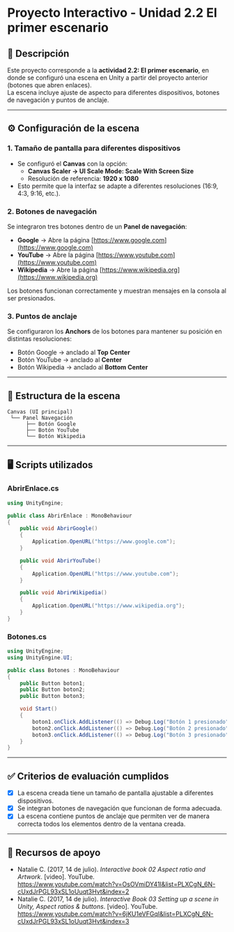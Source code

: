 # Proyecto Interactivo - Unidad 2.2 El primer escenario

## 📌 Descripción
Este proyecto corresponde a la **actividad 2.2: El primer escenario**, en donde se configuró una escena en Unity a partir del proyecto anterior (botones que abren enlaces).  
La escena incluye ajuste de aspecto para diferentes dispositivos, botones de navegación y puntos de anclaje.

---

## ⚙️ Configuración de la escena

### 1. Tamaño de pantalla para diferentes dispositivos
- Se configuró el **Canvas** con la opción:
  - **Canvas Scaler → UI Scale Mode: Scale With Screen Size**
  - Resolución de referencia: **1920 x 1080**
- Esto permite que la interfaz se adapte a diferentes resoluciones (16:9, 4:3, 9:16, etc.).

### 2. Botones de navegación
Se integraron tres botones dentro de un **Panel de navegación**:
- **Google** → Abre la página [https://www.google.com](https://www.google.com)  
- **YouTube** → Abre la página [https://www.youtube.com](https://www.youtube.com)  
- **Wikipedia** → Abre la página [https://www.wikipedia.org](https://www.wikipedia.org)  

Los botones funcionan correctamente y muestran mensajes en la consola al ser presionados.

### 3. Puntos de anclaje
Se configuraron los **Anchors** de los botones para mantener su posición en distintas resoluciones:
- Botón Google → anclado al **Top Center**  
- Botón YouTube → anclado al **Center**  
- Botón Wikipedia → anclado al **Bottom Center**

---

## 📂 Estructura de la escena
```
Canvas (UI principal)
 └── Panel Navegación
      ├── Botón Google
      ├── Botón YouTube
      └── Botón Wikipedia
```

---

## 🖥️ Scripts utilizados

### AbrirEnlace.cs
```csharp
using UnityEngine;

public class AbrirEnlace : MonoBehaviour
{
    public void AbrirGoogle()
    {
        Application.OpenURL("https://www.google.com");
    }

    public void AbrirYouTube()
    {
        Application.OpenURL("https://www.youtube.com");
    }

    public void AbrirWikipedia()
    {
        Application.OpenURL("https://www.wikipedia.org");
    }
}
```

### Botones.cs
```csharp
using UnityEngine;
using UnityEngine.UI;

public class Botones : MonoBehaviour
{
    public Button boton1;
    public Button boton2;
    public Button boton3;

    void Start()
    {
        boton1.onClick.AddListener(() => Debug.Log("Botón 1 presionado"));
        boton2.onClick.AddListener(() => Debug.Log("Botón 2 presionado"));
        boton3.onClick.AddListener(() => Debug.Log("Botón 3 presionado"));
    }
}
```

---

## ✅ Criterios de evaluación cumplidos
- [x] La escena creada tiene un tamaño de pantalla ajustable a diferentes dispositivos.  
- [x] Se integran botones de navegación que funcionan de forma adecuada.  
- [x] La escena contiene puntos de anclaje que permiten ver de manera correcta todos los elementos dentro de la ventana creada.  

---

## 📎 Recursos de apoyo
- Natalie C. (2017, 14 de julio). *Interactive book 02 Aspect ratio and Artwork*. [video]. YouTube.  
  https://www.youtube.com/watch?v=OsOVmiDY41I&list=PLXCgN_6N-cUxdJrPGL93xSL1oUuqt3Hvt&index=2  
- Natalie C. (2017, 14 de julio). *Interactive Book 03 Setting up a scene in Unity, Aspect ratios & buttons*. [video]. YouTube.  
  https://www.youtube.com/watch?v=6jKU1eVFGqI&list=PLXCgN_6N-cUxdJrPGL93xSL1oUuqt3Hvt&index=3  
